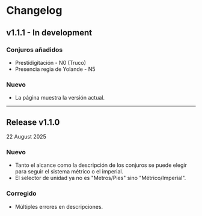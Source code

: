 # Changelog

## v1.1.1 - In development

### Conjuros añadidos

- Prestidigitación - N0 (Truco)
- Presencia regia de Yolande - N5

### Nuevo

- La página muestra la versión actual.

---
## Release v1.1.0 
22 August 2025

### Nuevo

- Tanto el alcance como la descripción de los conjuros se puede elegir para seguir el sistema métrico o el imperial.
- El selector de unidad ya no es "Metros/Pies" sino "Métrico/Imperial".

### Corregido

- Múltiples errores en descripciones.
